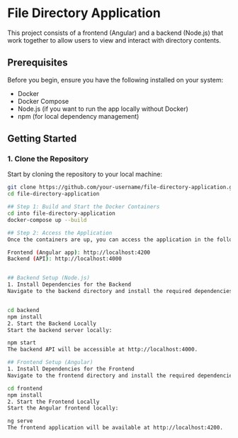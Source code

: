 # File Directory Application

This project consists of a frontend (Angular) and a backend (Node.js) that work together to allow users to view and interact with directory contents.

## Prerequisites

Before you begin, ensure you have the following installed on your system:

- Docker
- Docker Compose
- Node.js (if you want to run the app locally without Docker)
- npm (for local dependency management)

## Getting Started

### 1. Clone the Repository

Start by cloning the repository to your local machine:

```bash
git clone https://github.com/your-username/file-directory-application.git
cd file-directory-application

## Step 1: Build and Start the Docker Containers
cd into file-directory-application
docker-compose up --build

## Step 2: Access the Application
Once the containers are up, you can access the application in the following way:

Frontend (Angular app): http://localhost:4200
Backend (API): http://localhost:4000


## Backend Setup (Node.js)
1. Install Dependencies for the Backend
Navigate to the backend directory and install the required dependencies using npm:


cd backend
npm install
2. Start the Backend Locally
Start the backend server locally:

npm start
The backend API will be accessible at http://localhost:4000.

## Frontend Setup (Angular)
1. Install Dependencies for the Frontend
Navigate to the frontend directory and install the required dependencies using npm:

cd frontend
npm install
2. Start the Frontend Locally
Start the Angular frontend locally:

ng serve
The frontend application will be available at http://localhost:4200.

